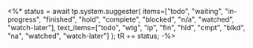 <%*
status = await tp.system.suggester(
    items=["todo", "waiting", "in-progress", "finished", "hold", "complete", "blocked", "n/a", "watched", "watch-later"],
    text_items=["todo", "wtg", "ip", "fin", "hld", "cmpt", "blkd", "na", "watched", "watch-later"]
);
tR += status;
-%>